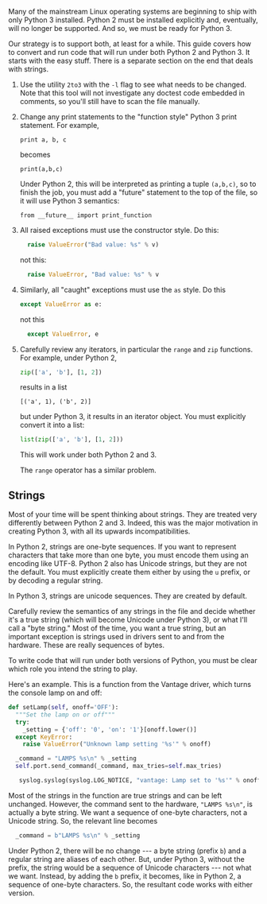 Many of the mainstream Linux operating systems are beginning to ship with only Python 3 installed.
Python 2 must be installed explicitly and, eventually, will no longer be supported. And so, we must
be ready for Python 3.

Our strategy is to support both, at least for a while. This guide covers how to convert and run
code that will run under both Python 2 and Python 3. It starts with the easy stuff. There is a separate
section on the end that deals with strings.

1. Use the utility `2to3` with the `-l` flag to see what needs to be changed. Note that this tool will
not investigate any doctest code embedded in comments, so you'll still have to scan the file manually.

2. Change any print statements to the "function style" Python 3 print statement. For example,

       print a, b, c

   becomes

       print(a,b,c)

   Under Python 2, this will be interpreted as printing a tuple `(a,b,c)`, so to finish the job, you must add a "future" statement to the top of the file, so it will use Python 3 semantics:

       from __future__ import print_function

3. All raised exceptions must use the constructor style. Do this:

   ```python
     raise ValueError("Bad value: %s" % v)
   ```
   not this:
   ```python
     raise ValueError, "Bad value: %s" % v
   ```

4. Similarly, all "caught" exceptions must use the `as` style. Do this

   ```python
   except ValueError as e:
   ```

   not this

   ```python
     except ValueError, e
   ```
5. Carefully review any iterators, in particular the `range` and `zip` functions. For example, under Python 2,

   ```python
   zip(['a', 'b'], [1, 2])
   ```

   results in a list

   ```
   [('a', 1), ('b', 2)]
   ```

   but under Python 3, it results in an iterator object. You must explicitly convert it into a list:

   ```python
   list(zip(['a', 'b'], [1, 2]))
   ```
   This will work under both Python 2 and 3. 

   The `range` operator has a similar problem.


## Strings
Most of your time will be spent thinking about strings. They are treated very differently between
Python 2 and 3. Indeed, this was the major motivation in creating Python 3, with all its upwards
incompatibilities. 

In Python 2, strings are one-byte sequences. If you want to represent characters that take more
than one byte, you must encode them using an encoding like UTF-8. Python 2 also has Unicode strings,
but they are not the default. You must explicitly create them either by using the `u` prefix, or
by decoding a regular string.

In Python 3, strings are unicode sequences. They are created by default. 

Carefully review the semantics of any strings in the file and decide whether it's a true string (which will become Unicode under Python 3), or what I'll call a "byte string." Most of the time, you want a true string, but an important exception is strings used in drivers sent to and from the hardware. These are really sequences of bytes.

To write code that will run under both versions of Python, you must be clear which role you intend the string to play.

Here's an example. This is a function from the Vantage driver, which turns the console lamp on and off:

```python
def setLamp(self, onoff='OFF'):
  """Set the lamp on or off"""
  try:        
    _setting = {'off': '0', 'on': '1'}[onoff.lower()]
  except KeyError:
    raise ValueError("Unknown lamp setting '%s'" % onoff)

  _command = "LAMPS %s\n" % _setting
  self.port.send_command(_command, max_tries=self.max_tries)

   syslog.syslog(syslog.LOG_NOTICE, "vantage: Lamp set to '%s'" % onoff)
```       
Most of the strings in the function are true strings and can be left unchanged. However, the command sent
to the hardware, `"LAMPS %s\n"`, is actually a byte string. We want a sequence of one-byte characters, not a Unicode string. So, the relevant line becomes

```python
  _command = b"LAMPS %s\n" % _setting
```

Under Python 2, there will be no change --- a byte string (prefix `b`) and a regular string are aliases of
each other. But, under Python 3, without the prefix, the string would be a sequence of Unicode characters --- not what we want. Instead, by adding the `b` prefix, it becomes, like in Python 2, a sequence of one-byte characters. So, the resultant code works with either version.



